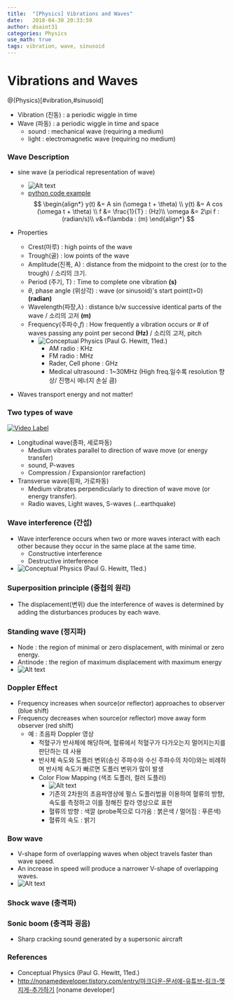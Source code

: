 ```yaml
---
title:  "[Physics] Vibrations and Waves"
date:   2018-04-30 20:33:59
author: dsaint31
categories: Physics
use_math: true
tags: vibration, wave, sinusoid
---
```


# Vibrations and Waves
@(Physics)[#vibration,#sinusoid]

* Vibration (진동) : a periodic wiggle in time
* Wave (파동) : a periodic wiggle in time and space
  * sound : mechanical wave (requiring a medium)
  * light : electromagnetic wave (requiring no medium)


### Wave Description

* sine wave (a periodical representation of wave)
  * ![Alt text](https://docs.google.com/drawings/d/e/2PACX-1vQ5wtpXBk6SYUcYqEvqF4X_fYRQyi3mWYXac3vsiQwjry1c1MUKzaMIojajeRN85GTFoo5DcWYK4hYe/pub?w=564&h=216)
  * [python code example](https://github.com/dsaint31x/etc_python/blob/master/physics/ex_sinusoid.ipynb)$$
 \begin{align*}
 y(t) &= A sin (\omega t + \theta) \\
 y(t) &= A cos (\omega t + \theta) \\
 f &= \frac{1}{T} : (Hz)\\
 \omega &= 2\pi f : (radian/s)\\
 v&=f\lambda : (m)
  \end{align*}
 $$
 
* Properties
  * Crest(마루) : high points of the wave
  * Trough(골) : low points of the wave
  * Amplitude(진폭, A) : distance from the midpoint to the crest (or to the trough) / 소리의 크기.
  * Period (주기, T) : Time to complete one vibration **(s)**
  * $\theta$, phase angle (위상각) : wave (or sinusoid)'s start point(t=0) **(radian)**
  * Wavelength(파장,$\lambda$) : distance b/w successive identical parts of the wave / 소리의 고저 **(m)**
  * Frequency(주파수,$f$) : How frequently a vibration occurs or # of waves passing any point per second **(Hz)** / 소리의 고저, pitch
	  * ![Conceptual Physics (Paul G. Hewitt, 11ed.)](https://docs.google.com/drawings/d/e/2PACX-1vQBGAIszWQF3SIYDR9T7u4ft7CtXslgItEayb3L8mjJIIwTc30dsMQSuQhJfXre-eCS9VUgvONhmO7G/pub?w=309&h=285)
	     * AM radio : KHz
	     * FM radio : MHz
	     * Rader, Cell phone : GHz
	     * Medical ultrasound : 1~30MHz (High freq.일수록 resolution 향상/ 진행시 에너지 손실 큼) 
* Waves transport energy and not matter!

### Two types of wave
[![Video Label](http://img.youtube.com/vi/7cDAYFTXq3E/0.jpg)](https://www.youtube.com/watch?time_continue=4&v=7cDAYFTXq3E) 

*  Longitudinal wave(종파, 세로파동)
	*  Medium vibrates parallel to direction of wave move (or energy transfer)
	* sound, P-waves
	* Compression / Expansion(or rarefaction)
* Transverse wave(횡파, 가로파동)
	* Medium vibrates perpendicularly to direction of wave move (or energy transfer).
	* Radio waves, Light waves, S-waves (...earthquake)

### Wave interference (간섭)
* Wave interference occurs when two or more waves interact with each other because they occur in the same place at the same time.
	* Constructive interference
	* Destructive interference
* ![Conceptual Physics (Paul G. Hewitt, 11ed.)](https://docs.google.com/drawings/d/e/2PACX-1vQBGAIszWQF3SIYDR9T7u4ft7CtXslgItEayb3L8mjJIIwTc30dsMQSuQhJfXre-eCS9VUgvONhmO7G/pub?w=309&h=285)


### Superposition principle (중첩의 원리)
* The displacement(변위) due the interference of waves is determined by adding the disturbances produces by each wave.

### Standing wave (정지파)
* Node : the region of minimal or zero displacement, with minimal or zero energy.
* Antinode : the region of maximum displacement with maximum energy
* ![Alt text](https://docs.google.com/drawings/d/e/2PACX-1vRJLk2MozoKbPz8wSv0tbocgx3Nt6pOzqGvURgQKwHJCZylJs9sSeM1z4mWqGXHlGFhQKJfJdMAdm4I/pub?w=494&h=374)


### Doppler Effect
* Frequency increases when source(or reflector) approaches to observer (blue shift)
* Frequency decreases when source(or reflector) move away form observer (red shift)
	*  예 : 초음파 Doppler 영상
		* 적혈구가 반사체에 해당하며, 혈류에서 적혈구가 다가오는지 멀어지는지를 판단하는 데 사용
		* 반사체 속도와 도플러 변위(송신 주파수와 수신 주파수의 차이)와는 비례하며 반사체 속도가 빠르면 도플러 변위가 많이 발생
		* Color Flow Mapping (색조 도플러, 컬러 도플러)
			* ![Alt text](https://docs.google.com/drawings/d/e/2PACX-1vQ3U8lELwhOY-1pgK12mxa4OeoGQALPrvBM7rYlhspCl8HTT_iepK9brxGgV8P2UCPtkhID0r-KMVJ8/pub?w=498&h=367)
			* 기존의 2차원의 초음파영상에 펄스 도플러법을 이용하여 혈류의 방향, 속도를 측정하고 이를 정해진 칼라 영상으로 표현
			* 혈류의 방향 : 색깔 (probe쪽으로 다가옴 : 붉은색 / 멀어짐 : 푸른색)
			* 혈류의 속도 : 밝기
				

### Bow wave
* V-shape form of overlapping waves when object travels faster than wave speed.
* An increase in speed will produce a narrower V-shape of overlapping waves.
* ![Alt text](https://docs.google.com/drawings/d/e/2PACX-1vSOGDTHJQRON2VxELv8bAINzMY1rUhUD4pyhvPYScWyy_uxWnMS4mqRwCiZd-TagiLzR8jNOHlgFWi9/pub?w=653&h=197)

### Shock wave (충격파)

### Sonic boom (충격파 굉음)
* Sharp cracking sound generated by a supersonic aircraft



### References
* Conceptual Physics (Paul G. Hewitt, 11ed.)
* http://nonamedeveloper.tistory.com/entry/마크다운-문서에-유튜브-링크-멋지게-추가하기 [noname developer]
